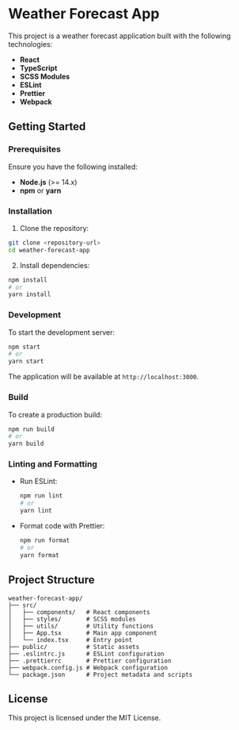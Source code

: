 # Weather Forecast App

This project is a weather forecast application built with the following technologies:

- **React**
- **TypeScript**
- **SCSS Modules**
- **ESLint**
- **Prettier**
- **Webpack**

## Getting Started

### Prerequisites

Ensure you have the following installed:

- **Node.js** (>= 14.x)
- **npm** or **yarn**

### Installation

1. Clone the repository:
  ```bash
  git clone <repository-url>
  cd weather-forecast-app
  ```

2. Install dependencies:
  ```bash
  npm install
  # or
  yarn install
  ```

### Development

To start the development server:

```bash
npm start
# or
yarn start
```

The application will be available at `http://localhost:3000`.

### Build

To create a production build:

```bash
npm run build
# or
yarn build
```

### Linting and Formatting

- Run ESLint:
  ```bash
  npm run lint
  # or
  yarn lint
  ```

- Format code with Prettier:
  ```bash
  npm run format
  # or
  yarn format
  ```

## Project Structure

```
weather-forecast-app/
├── src/
│   ├── components/   # React components
│   ├── styles/       # SCSS modules
│   ├── utils/        # Utility functions
│   ├── App.tsx       # Main app component
│   └── index.tsx     # Entry point
├── public/           # Static assets
├── .eslintrc.js      # ESLint configuration
├── .prettierrc       # Prettier configuration
├── webpack.config.js # Webpack configuration
└── package.json      # Project metadata and scripts
```

## License

This project is licensed under the MIT License.
